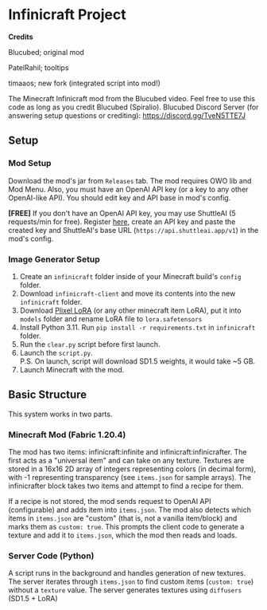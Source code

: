# Infinicraft Project
**Credits**

Blucubed; original mod

PatelRahil; tooltips

timaaos; new fork (integrated script into mod!)

The Minecraft Infinicraft mod from the Blucubed video. Feel free to use this code as long as you credit Blucubed (Spiralio).
Blucubed Discord Server (for answering setup questions or crediting): https://discord.gg/TveN5TTE7J  

## Setup

### Mod Setup
Download the mod's jar from `Releases` tab. The mod requires OWO lib and Mod Menu. Also, you must have an OpenAI API key (or a key to any other OpenAI-like API). You should edit key and API base in mod's config.  
  
**[FREE]** If you don't have an OpenAI API key, you may use ShuttleAI (5 requests/min for free). Register [here](https://shuttleai.app/), create an API key and paste the created key and ShuttleAI's base URL (`https://api.shuttleai.app/v1`) in the mod's config.  
### Image Generator Setup
1. Create an `infinicraft` folder inside of your Minecraft build's `config` folder. 
2. Download `infinicraft-client` and move its contents into the new `infinicraft` folder. 
3. Download [Plixel LoRA](https://civitai.com/models/102368/plixel-minecraft) (or any other minecraft item LoRA), put it into `models` folder and rename LoRA file to `lora.safetensors` 
4. Install Python 3.11. Run `pip install -r requirements.txt` in `infinicraft` folder.  
5. Run the `clear.py` script before first launch.
6. Launch the `script.py`.  
P.S. On launch, script will download SD1.5 weights, it would take ~5 GB.
7. Launch Minecraft with the mod.
    
## Basic Structure
This system works in two parts.

### Minecraft Mod (Fabric 1.20.4)
The mod has two items: infinicraft:infinite and infinicraft:infinicrafter. The first acts as a "universal item" and can take on any texture. Textures are stored in a 16x16 2D array of integers representing colors (in decimal form), with -1 representing transparency (see `items.json` for sample arrays). The infinicrafter block takes two items and attempt to find a recipe for them.

If a recipe is not stored, the mod sends request to OpenAI API (configurable) and adds item into `items.json`. The mod also detects which items in `items.json` are "custom" (that is, not a vanilla item/block) and marks them as `custom: true`. This prompts the client code to generate a texture and add it to `items.json`, which the mod then reads and loads.

### Server Code (Python)
A script runs in the background and handles generation of new textures.  
The server iterates through `items.json` to find custom items (`custom: true`) without a `texture` value. The server generates textures using `diffusers` (SD1.5 + LoRA)
